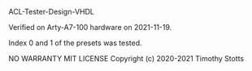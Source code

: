 ACL-Tester-Design-VHDL

Verified on Arty-A7-100 hardware on 2021-11-19.

Index 0 and 1 of the presets was tested.

NO WARRANTY
MIT LICENSE
Copyright (c) 2020-2021 Timothy Stotts
